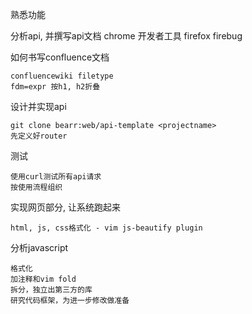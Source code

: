 熟悉功能

分析api, 并撰写api文档
	chrome 开发者工具
	firefox firebug

如何书写confluence文档

	confluencewiki filetype
	fdm=expr 按h1, h2折叠

设计并实现api

	git clone bearr:web/api-template <projectname>
	先定义好router

测试

	使用curl测试所有api请求
	按使用流程组织

实现网页部分, 让系统跑起来

	html, js, css格式化 - vim js-beautify plugin

分析javascript

	格式化
	加注释和vim fold
	拆分，独立出第三方的库
	研究代码框架，为进一步修改做准备
